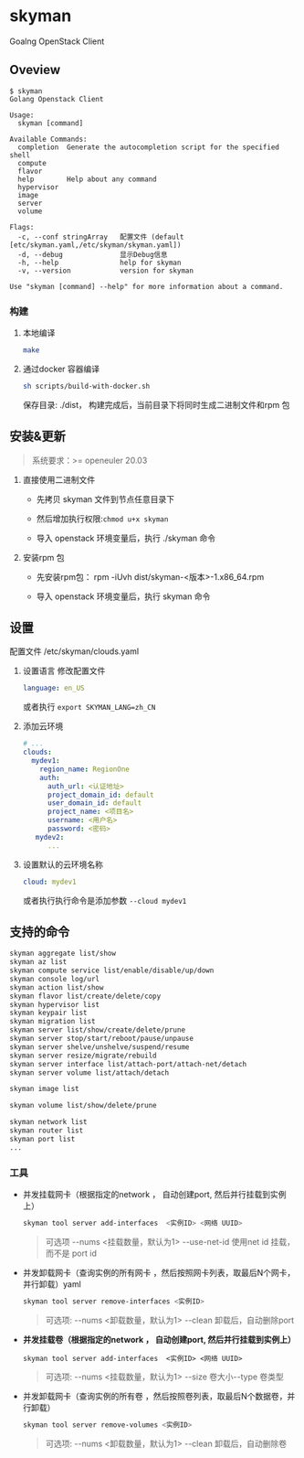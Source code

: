 # skyman

Goalng OpenStack Client

## Oveview

```
$ skyman
Golang Openstack Client

Usage:
  skyman [command]

Available Commands:
  completion  Generate the autocompletion script for the specified shell
  compute
  flavor
  help        Help about any command
  hypervisor
  image
  server
  volume

Flags:
  -c, --conf stringArray   配置文件 (default [etc/skyman.yaml,/etc/skyman/skyman.yaml])
  -d, --debug              显示Debug信息
  -h, --help               help for skyman
  -v, --version            version for skyman

Use "skyman [command] --help" for more information about a command.
```

### 构建

1. 本地编译
   
   ```bash
   make
   ```

2. 通过docker 容器编译
   
   ```bash
   sh scripts/build-with-docker.sh
   ```
   
   保存目录: ./dist， 构建完成后，当前目录下将同时生成二进制文件和rpm 包

## 安装&更新

> 系统要求：>= openeuler 20.03

1. 直接使用二进制文件
   
   - 先拷贝 skyman 文件到节点任意目录下
   
   - 然后增加执行权限:`chmod u+x skyman` 
   
   - 导入 openstack 环境变量后，执行 ./skyman 命令

2. 安装rpm 包
   
   - 先安装rpm包： rpm -iUvh dist/skyman-<版本>-1.x86_64.rpm
   
   - 导入 openstack 环境变量后，执行 skyman 命令
     
     

## 设置

配置文件  /etc/skyman/clouds.yaml

1. 设置语言
   修改配置文件
   
   ```yaml
   language: en_US
   ```
   
   或者执行 `export SKYMAN_LANG=zh_CN`

2. 添加云环境
   
   ```yaml
   # ...
   clouds:
     mydev1:
       region_name: RegionOne
       auth:
         auth_url: <认证地址>
         project_domain_id: default
         user_domain_id: default
         project_name: <项目名>
         username: <用户名>
         password: <密码>
      mydev2:
         ...
   ```

3. 设置默认的云环境名称
   
   ```yaml
   cloud: mydev1
   ```
   
   或者执行执行命令是添加参数 `--cloud mydev1`
   
   

## 支持的命令

```bash
skyman aggregate list/show
skyman az list
skyman compute service list/enable/disable/up/down
skyman console log/url
skyman action list/show
skyman flavor list/create/delete/copy
skyman hypervisor list
skyman keypair list
skyman migration list
skyman server list/show/create/delete/prune
skyman server stop/start/reboot/pause/unpause
skyman server shelve/unshelve/suspend/resume
skyman server resize/migrate/rebuild
skyman server interface list/attach-port/attach-net/detach
skyman server volume list/attach/detach

skyman image list

skyman volume list/show/delete/prune

skyman network list
skyman router list
skyman port list
...
```

### 工具

- 并发挂载网卡（根据指定的network ， 自动创建port, 然后并行挂载到实例上）
  
  ```bash
  skyman tool server add-interfaces  <实例ID> <网络 UUID>
  ```
  
  > 可选项
  > --nums <挂载数量，默认为1>
  > --use-net-id 使用net id 挂载，而不是 port id
  
  

- 并发卸载网卡（查询实例的所有网卡 ，然后按照网卡列表，取最后N个网卡，并行卸载）yaml
  
  ```bash
  skyman tool server remove-interfaces <实例ID> 
  ```
  
  > 可选项:
  > --nums <卸载数量，默认为1>
  > --clean  卸载后，自动删除port
  
  

- **并发挂载卷（根据指定的network ， 自动创建port, 然后并行挂载到实例上）**
  
  ```
  skyman tool server add-interfaces  <实例ID> <网络 UUID>
  ```
  
  > 可选项:
  > --nums <挂载数量，默认为1>
  > --size 卷大小--type 卷类型

- 并发卸载网卡（查询实例的所有卷 ，然后按照卷列表，取最后N个数据卷，并行卸载）
  
  ```bash
  skyman tool server remove-volumes <实例ID>
  ```
  
  > 可选项:
  > --nums <卸载数量，默认为1>
  > --clean 卸载后，自动删除卷
